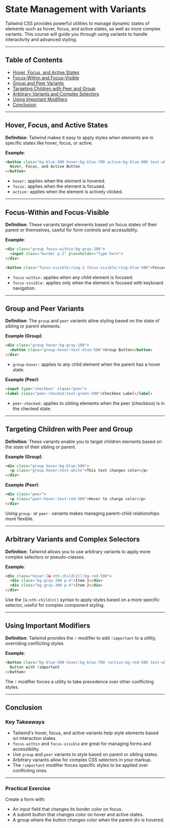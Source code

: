 
# State Management with Variants

Tailwind CSS provides powerful utilities to manage dynamic states of elements such as hover, focus, and active states, as well as more complex variants. This course will guide you through using variants to handle interactivity and advanced styling.

---

## Table of Contents

- [Hover, Focus, and Active States](#hover-focus-and-active-states)
- [Focus-Within and Focus-Visible](#focus-within-and-focus-visible)
- [Group and Peer Variants](#group-and-peer-variants)
- [Targeting Children with Peer and Group](#targeting-children-with-peer-and-group)
- [Arbitrary Variants and Complex Selectors](#arbitrary-variants-and-complex-selectors)
- [Using Important Modifiers](#using-important-modifiers)
- [Conclusion](#conclusion)

---

## Hover, Focus, and Active States

**Definition**: Tailwind makes it easy to apply styles when elements are in specific states like hover, focus, or active.

**Example**:
```html
<button class="bg-blue-500 hover:bg-blue-700 active:bg-blue-800 text-white px-4 py-2 rounded">
  Hover, Focus, and Active Button
</button>
```

- `hover:` applies when the element is hovered.
- `focus:` applies when the element is focused.
- `active:` applies when the element is actively clicked.

---

## Focus-Within and Focus-Visible

**Definition**: These variants target elements based on focus states of their parent or themselves, useful for form controls and accessibility.

**Example**:
```html
<div class="group focus-within:bg-gray-200">
  <input class="border p-2" placeholder="Type here">
</div>

<button class="focus-visible:ring-2 focus-visible:ring-blue-500">Focused Button</button>
```

- `focus-within:` applies when any child element is focused.
- `focus-visible:` applies only when the element is focused with keyboard navigation.

---

## Group and Peer Variants

**Definition**: The `group` and `peer` variants allow styling based on the state of sibling or parent elements.

**Example (Group)**:
```html
<div class="group hover:bg-gray-100">
  <button class="group-hover:text-blue-500">Group Button</button>
</div>
```

- `group-hover:` applies to any child element when the parent has a hover state.

**Example (Peer)**:
```html
<input type="checkbox" class="peer">
<label class="peer-checked:text-green-500">Checkbox Label</label>
```

- `peer-checked:` applies to sibling elements when the peer (checkbox) is in the checked state.

---

## Targeting Children with Peer and Group

**Definition**: These variants enable you to target children elements based on the state of their sibling or parent.

**Example (Group)**:
```html
<div class="group hover:bg-blue-500">
  <p class="group-hover:text-white">This text changes color</p>
</div>
```

**Example (Peer)**:
```html
<div class="peer">
  <p class="peer-hover:text-red-500">Hover to change color</p>
</div>
```

Using `group-` or `peer-` variants makes managing parent-child relationships more flexible.

---

## Arbitrary Variants and Complex Selectors

**Definition**: Tailwind allows you to use arbitrary variants to apply more complex selectors or pseudo-classes.

**Example**:
```html
<div class="hover:[&:nth-child(2)]:bg-red-500">
  <div class="bg-gray-300 p-4">Item 1</div>
  <div class="bg-gray-300 p-4">Item 2</div>
</div>
```

Use the `[&:nth-child(n)]` syntax to apply styles based on a more specific selector, useful for complex component styling.

---

## Using Important Modifiers

**Definition**: Tailwind provides the `!` modifier to add `!important` to a utility, overriding conflicting styles.

**Example**:
```html
<button class="bg-blue-500 hover:bg-blue-700 !active:bg-red-500 text-white px-4 py-2 rounded">
  Button with !important
</button>
```

The `!` modifier forces a utility to take precedence over other conflicting styles.

---

## Conclusion

### Key Takeaways

- Tailwind's hover, focus, and active variants help style elements based on interaction states.
- `focus-within` and `focus-visible` are great for managing forms and accessibility.
- Use `group` and `peer` variants to style based on parent or sibling states.
- Arbitrary variants allow for complex CSS selectors in your markup.
- The `!important` modifier forces specific styles to be applied over conflicting ones.

---

### Practical Exercise

Create a form with:
- An input field that changes its border color on focus.
- A submit button that changes color on hover and active states.
- A group where the button changes color when the parent div is hovered.
